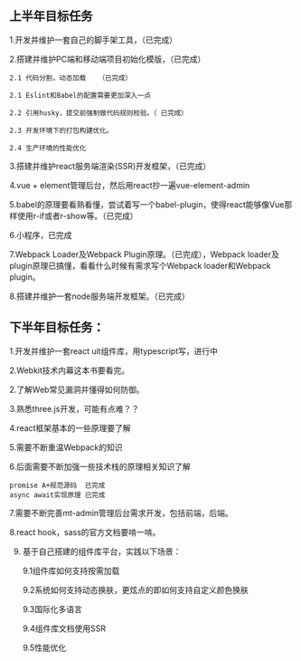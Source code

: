 ## 上半年目标任务
1.开发并维护一套自己的脚手架工具，（已完成）

2.搭建并维护PC端和移动端项目初始化模版，（已完成）

	2.1 代码分割，动态加载   （已完成）
	
	2.1 Eslint和Babel的配置需要更加深入一点
	
	2.2 引用husky，提交前强制做代码规则校验。（ 已完成）
	
	2.3 开发环境下的打包构建优化。 

	2.4 生产环境的性能优化
	
3.搭建并维护react服务端渲染(SSR)开发框架，（已完成）

4.vue + element管理后台，然后用react抄一遍vue-element-admin

5.babel的原理要看熟看懂，尝试着写一个babel-plugin，使得react能够像Vue那样使用r-if或者r-show等。（已完成）

6.小程序，已完成

7.Webpack Loader及Webpack Plugin原理。（已完成），Webpack loader及plugin原理已搞懂，看看什么时候有需求写个Webpack  loader和Webpack plugin。

8.搭建并维护一套node服务端开发框架。（已完成）


## 下半年目标任务：
1.开发并维护一套react uit组件库，用typescript写，进行中

2.Webkit技术内幕这本书要看完。

2.了解Web常见漏洞并懂得如何防御。

3.熟悉three.js开发，可能有点难？？

4.react框架基本的一些原理要了解

5.需要不断重温Webpack的知识

6.后面需要不断加强一些技术栈的原理相关知识了解
    
    promise A+规范源码  已完成
    async await实现原理 已完成
    
7.需要不断完善mt-admin管理后台需求开发，包括前端，后端。

8.react hook，sass的官方文档要啃一啃。

9. 基于自己搭建的组件库平台，实践以下场景：
   
   9.1组件库如何支持按需加载
   
   9.2系统如何支持动态换肤，更炫点的即如何支持自定义颜色换肤
   
   9.3国际化多语言
   
   9.4组件库文档使用SSR

   9.5性能优化
